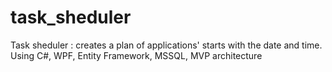 # task_sheduler
Task sheduler : creates a plan of applications' starts with the date and time. Using C#, WPF, Entity Framework, MSSQL, MVP architecture
